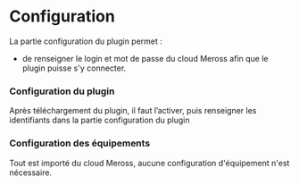 # Configuration

La partie configuration du plugin permet :

* de renseigner le login et mot de passe du cloud Meross afin que le plugin puisse s'y connecter.

### Configuration du plugin

Après téléchargement du plugin, il faut l’activer, puis renseigner les identifiants dans la partie configuration du plugin

### Configuration des équipements

Tout est importé du cloud Meross, aucune configuration d'équipement n'est nécessaire.

